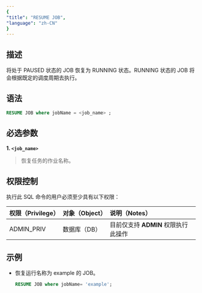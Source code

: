 ```yaml
---
{
"title": "RESUME JOB",
"language": "zh-CN"
}
---
```


## 描述

将处于 PAUSED 状态的 JOB 恢复为 RUNNING 状态。RUNNING 状态的 JOB 将会根据既定的调度周期去执行。

## 语法

```sql
RESUME JOB where jobName = <job_name> ;
```
## 必选参数

**1. `<job_name>`**
> 恢复任务的作业名称。

## 权限控制

执行此 SQL 命令的用户必须至少具有以下权限：

| 权限（Privilege） | 对象（Object） | 说明（Notes）               |
|:--------------|:-----------|:------------------------|
| ADMIN_PRIV    | 数据库（DB）    | 目前仅支持 **ADMIN** 权限执行此操作 |

## 示例

- 恢复运行名称为 example 的 JOB。

   ```sql
   RESUME JOB where jobName= 'example';
   ```